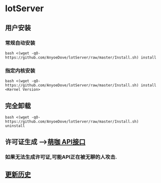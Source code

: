 # lotServer


## 用户安装
### 常规自动安装
```
bash <(wget -qO- https://github.com/AnyoeDove/lotServer/raw/master/Install.sh) install
```

### 指定内核安装
```
bash <(wget -qO- https://github.com/AnyoeDove/lotServer/raw/master/Install.sh) install <Kernel Version>
```

## 完全卸载
```
bash <(wget -qO- https://github.com/AnyoeDove/lotServer/raw/master/Install.sh) uninstall
```

## 许可证生成 -->[萌咖 API接口](https://moeclub.org/api)  
### 如果无法生成许可证,可能API正在被无聊的人攻击.

## [更新历史](http://download.appexnetworks.com.cn/releaseNotes/)     

  
